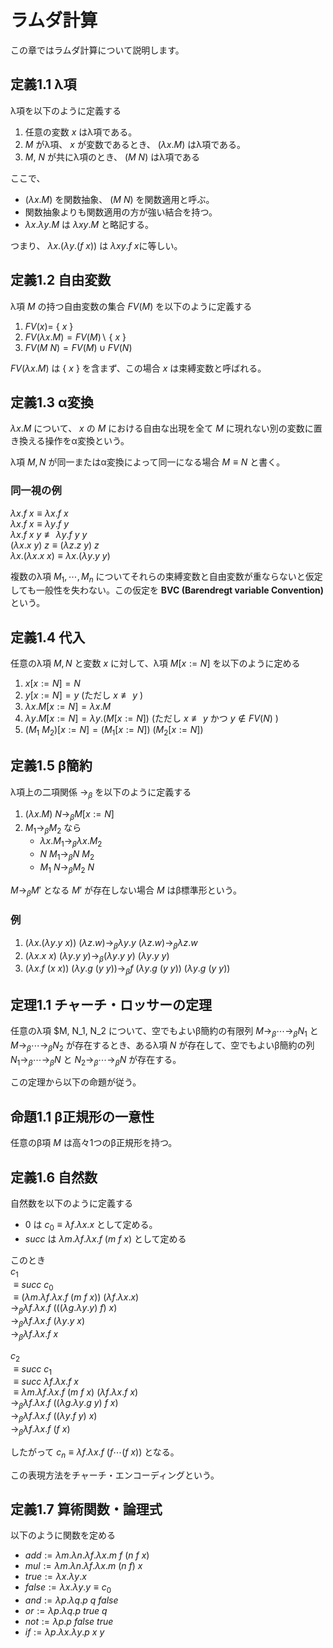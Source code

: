 # ラムダ計算

この章ではラムダ計算について説明します。

## 定義1.1 λ項

λ項を以下のように定義する

1. 任意の変数 $x$ はλ項である。
1. $M$ がλ項、 $x$ が変数であるとき、 $(\lambda x.M)$ はλ項である。
1. $M$, $N$ が共にλ項のとき、 $(M\ N)$ はλ項である

ここで、

- $(\lambda x.M)$ を関数抽象、 $(M\ N)$ を関数適用と呼ぶ。
- 関数抽象よりも関数適用の方が強い結合を持つ。
- $\lambda x.\lambda y.M$ は $\lambda xy.M$ と略記する。

つまり、
$\lambda x.(\lambda y.(f\ x))$ は $\lambda xy. f\ x$に等しい。

## 定義1.2 自由変数

λ項 $M$ の持つ自由変数の集合 $FV(M)$ を以下のように定義する

1. $FV(x) =$ { $x$ }
1. $FV(\lambda x.M) = FV(M)\backslash$ { $x$ }
1. $FV(M\ N) = FV(M) \cup FV(N)$

$FV(\lambda x.M)$ は { $x$ } を含まず、この場合 $x$ は束縛変数と呼ばれる。

## 定義1.3 α変換

$\lambda x.M$ について、 $x$ の $M$ における自由な出現を全て $M$ に現れない別の変数に置き換える操作をα変換という。

λ項 $M, N$ が同一またはα変換によって同一になる場合 $M \equiv N$ と書く。

### 同一視の例

$\lambda x.f\ x \equiv \lambda x.f\ x$  
$\lambda x.f\ x \equiv \lambda y.f\ y$  
$\lambda x.f\ x\ y \not\equiv \lambda y.f\ y\ y$  
$(\lambda x.x\ y)\ z \equiv (\lambda z.z\ y)\ z$  
$\lambda x.(\lambda x.x\ x) \equiv \lambda x.(\lambda y.y\ y)$

複数のλ項 $M_1, \cdots, M_n$ についてそれらの束縛変数と自由変数が重ならないと仮定しても一般性を失わない。この仮定を **BVC (Barendregt variable Convention)** という。

## 定義1.4 代入

任意のλ項 $M, N$ と変数 $x$ に対して、λ項 $M[x:=N]$ を以下のように定める

1. $x[x:=N] = N$
1. $y[x:=N] = y$ (ただし $x\not\equiv y$ )
1. $\lambda x.M[x:=N] = \lambda x.M$
1. $\lambda y.M[x:=N] = \lambda y.(M[x:=N])$ (ただし $x\not\equiv y$ かつ $y\not\in FV(N)$ )
1. $(M_1\ M_2) [x:=N] = (M_1[x:=N])\ (M_2[x:=N])$

## 定義1.5 β簡約

λ項上の二項関係 $\to_\beta$ を以下のように定義する

1. $(\lambda x.M)\ N \to_\beta M[x:=N]$
1. $M_1 \to_\beta M_2$ なら
    - $\lambda x.M_1 \to_\beta \lambda x.M_2$
    - $N\ M_1 \to_\beta N\ M_2$
    - $M_1\ N \to_\beta M_2\ N$

$M \to_\beta M'$ となる $M'$ が存在しない場合 $M$ はβ標準形という。

### 例

1. $(\lambda x.(\lambda y.y\ x))\ (\lambda z.w) \to_\beta \lambda y.y\ (\lambda z.w) \to_\beta \lambda z.w$
1. $(\lambda x.x\ x)\ (\lambda y.y\ y) \to_\beta (\lambda y.y\ y)\ (\lambda y.y\ y)$
1. $(\lambda x.f\ (x\ x))\ (\lambda y.g\ (y\ y)) \to_\beta f\ (\lambda y.g\ (y\ y))\ (\lambda y.g\ (y\ y))$

## 定理1.1 チャーチ・ロッサーの定理

任意のλ項 $M, N_1, N_2 について、空でもよいβ簡約の有限列 $M \to_\beta \cdots \to_\beta N_1$ と $M \to_\beta \cdots \to_\beta N_2$ が存在するとき、あるλ項 $N$ が存在して、空でもよいβ簡約の列 $N_1 \to_\beta \cdots \to_\beta N$ と $N_2 \to_\beta \cdots \to_\beta N$ が存在する。

この定理から以下の命題が従う。

## 命題1.1 β正規形の一意性

任意のβ項 $M$ は高々1つのβ正規形を持つ。

## 定義1.6 自然数

自然数を以下のように定義する

- $0$ は $c_0 \equiv \lambda f.\lambda x. x$ として定める。
- $succ$ は $\lambda m.\lambda f.\lambda x.f\ (m\ f\ x)$ として定める

このとき  
$c_1$  
$\equiv succ\ c_0$  
$\equiv (\lambda m.\lambda f.\lambda x.f\ (m\ f\ x))\ (\lambda f.\lambda x. x)$  
$\to_\beta \lambda f.\lambda x.f\ (((\lambda g.\lambda y. y)\ f)\ x)$  
$\to_\beta \lambda f.\lambda x.f\ (\lambda y. y\ x)$  
$\to_\beta \lambda f.\lambda x.f\ x$  

$c_2$  
$\equiv succ\ c_1$  
$\equiv succ\ \lambda f.\lambda x.f\ x$  
$\equiv \lambda m.\lambda f.\lambda x.f\ (m\ f\ x)\ (\lambda f.\lambda x.f\ x)$  
$\to_\beta \lambda f.\lambda x.f\ ((\lambda g.\lambda y.g\ y)\ f\ x)$  
$\to_\beta \lambda f.\lambda x.f\ ((\lambda y.f\ y)\ x)$  
$\to_\beta \lambda f.\lambda x.f\ (f\ x)$  

したがって $c_n \equiv \lambda f.\lambda x.f\ (f\cdots (f\ x))$ となる。

この表現方法をチャーチ・エンコーディングという。

## 定義1.7 算術関数・論理式

以下のように関数を定める

- $add := \lambda m.\lambda n. \lambda f.\lambda x.m\ f\ (n\ f\ x)$
- $mul := \lambda m.\lambda n.\lambda f.\lambda x.m\ (n\ f)\ x$
- $true := \lambda x.\lambda y.x$
- $false := \lambda x.\lambda y.y \equiv c_0$
- $and := \lambda p.\lambda q. p\ q\ false$
- $or := \lambda p.\lambda q. p\ true\ q$
- $not := \lambda p. p\ false\ true$
- $if := \lambda p.\lambda x.\lambda y. p\ x\ y$
